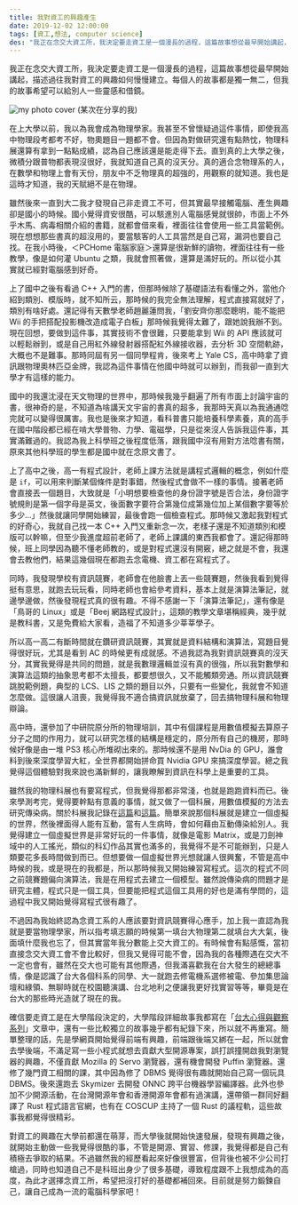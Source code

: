 ```yaml
---
title: 我對資工的興趣產生
date: 2019-12-02 12:00:00
tags: [資工,想法, computer science]
des: "我正在念交大資工所，我決定要走資工是一個漫長的過程，這篇故事想從最早開始講起，描述過往我對資工的興趣如何慢慢建立。每個人的故事都是獨一無二，但我的故事希望可以給別人一些靈感和借鏡。"
---
```


我正在念交大資工所，我決定要走資工是一個漫長的過程，這篇故事想從最早開始講起，描述過往我對資工的興趣如何慢慢建立。每個人的故事都是獨一無二，但我的故事希望可以給別人一些靈感和借鏡。

<!-- more -->

![my photo cover](https://user-images.githubusercontent.com/18013815/69930803-ca366580-14ff-11ea-91c0-7d1e6c76c010.png)
(某次在分享的我)

在上大學以前，我以為我會成為物理學家。我甚至不曾懷疑過這件事情，即使我高中物理段考都考不好，物奧題目一題都不會。但因為對做研究還有點熱忱，物理科展還算有拿到一點點成績，認為自己應該還是能走得下去。直到真的上大學之後，微積分跟普物都表現沒很好，我就知道自己真的沒天分。真的適合念物理系的人，在數學和物理上會有天份，朋友中不乏物理真的超強的，用觀察的就知道。我也是這時才知道，我的天賦絕不是在物理。

雖然後來一直到大二我才發現自己非走資工不可，但其實最早接觸電腦、產生興趣卻是國小的時候。國小覺得資安很酷，可以駭進別人電腦感覺就很帥，市面上不外乎木馬、病毒相關介紹的書籍，就都會借來看，裡面往往會使用一些工具當範例。現在想想那些書真的超沒用的，要當駭客的人工具當然是自己寫，漏洞也要自己找。在我小時後，＜PCHome 電腦家庭＞還算是很新鮮的讀物，裡面往往有一些教學，像是如何灌 Ubuntu 之類，我就會照著做，還算是滿好玩的。所以從小其實就已經對電腦感到好奇。

上了國中之後有看過 C++ 入門的書，但那時候除了基礎語法有看懂之外，當他介紹到類別、模版時，就不知所云，那時候的我完全無法理解，程式直接寫就好了，類別有啥好處。還記得有天數學老師趙麗蓮問我，「劉安齊你那麼聰明，能不能把 Wii 的手把搭配投影機改造成電子白板」那時候我覺得太難了，跟她說我辦不到。現在回想，要做到這件事，其實技術不會很難，只要能拿到 Wii 的 API 應該就可以輕鬆辦到，或是自己用紅外線發射器搭配紅外線接收器，去分析 3D 空間軌跡，大概也不是難事。那時同屆有另一個同學程肯，後來考上 Yale CS，高中時拿了資訊跟物理奧林匹亞金牌，我認為這件事情在他國中時就可以辦到，而我卻一直到大學才有這樣的能力。

國中的我還沈浸在天文物理的世界中，那時候我幾乎翻遍了所有市面上討論宇宙的書，很神奇的是，不知道為啥講天文宇宙的書真的超多，我那時天真以為我通通唸完就可以變得很厲害。我也是後來才知道，看科普書只能培養科學素養，真的高手在國中階段都已經在啃大學普物、力學、電磁學，只是從來沒人告訴我這件事，其實滿難過的。我認為我上科學班之後程度低落，跟我國中沒有用對方法唸書有關，原來其他科學班的學生都是國中就在念原文書了。

上了高中之後，高一有程式設計，老師上課方法就是講程式邏輯的概念，例如什麼是 `if`，可以用來判斷某個條件是對事錯，然後程式會做不一樣的事情。接著老師會直接丟一個題目，大致就是「小明想要檢查他的身份證字號是否合法，身份證字號規則是第一個字母是英文，後面數字要符合第幾位成第幾位加上某個數字要等於多少...」然後就讓同學開始練習，最後會跑一個檢查程式。那時候又激起我對程式的好奇心，我就自己找一本 C++
入門又重新念一次，老樣子還是不知道類別和模版可以幹嘛，但至少我進度超前老師了，老師上課講的東西我都會了。還記得那時候，班上同學因為聽不懂老師教的，或是對程式還沒有開竅，總之就是不會，我還會去教他們，結果這幾個現在都跑去念電機、資工都在寫程式了。

同時，我發現學校有資訊競賽，老師會在他臉書上丟一些競賽題，然後我看到覺得挺有意思，就跑去玩玩看，同時老師也會給參考資料，基本上就是演算法筆記，就邊學邊做，然後發現程式真的很有趣。不得不感謝一下「演算法筆記」，還有像是「鳥哥的 Linux」或是「Beej 網路程式設計」，這類的教學文章堪稱經典，幾乎就是教科書，又是免費給大家看，造福了不知道多少莘莘學子。

所以高一高二有斷時間就在鑽研資訊競賽，其實就是資料結構和演算法，寫題目覺得很好玩，尤其是看到 AC 的時候更有成就感。不過我認為我對資訊競賽真的沒天分，其實我覺得是共同的問題，就是我數理邏輯並沒有真的很強，所以我對數學和演算法這類的抽象思考都不太擅長，都要想很久，又不能觸類旁通。所以資訊競賽跳脫範例題，典型的 LCS、LIS 之類的題目以外，只要有一些變化，我就會不知道怎麼做。這很讓人沮喪，我覺得我不適合搞資訊就放棄了，回去搞物理科展和物理辯論。

高中時，還參加了中研院原分所的物理培訓，其中有個課程是用數值模擬去算原子分子之間的作用力，就可以研究怎樣的結構是穩定的，原分所有自己的機房，那時候好像是由一堆 PS3 核心所堆砌出來的。那時候還不是用 NvDia 的 GPU，誰會料到後來深度學習大紅，全世界都開始拼命買 Nvidia GPU 來搞深度學習。總之我覺得這個體驗對我來說也滿新鮮的，讓我瞭解到資訊在科學上是重要的工具。

雖然我的物理科展也有要寫程式，但我覺得那都非常淺，也就是跑跑資料而已。後來學測考完，覺得要幹點有意義的事情，就又做了一個科展，用數值模擬的方法去研究傳染病。關於科展我記錄在[這篇](post/2015/07/brownian-motion/)和[這篇](post/2015/07/infectious-disease/)。簡單來說那個科展就是建立一個虛擬的世界，然後裡面得人能有互動，當有人生病時，會如何藉由互動傳染給別人。我覺得建立一個虛擬世界是非常好玩的一件事情，就像是電影 Matrix，或是刀劍神域中的人工搖光，類似的科幻作品其實也滿多的，我覺得不是不可能辦到，只是人類要花多長時間做到而已。但想要做一個虛擬世界光想就讓人很興奮，不管是高中時候的我，或是現在的我都是，所以那時候我又開始練習寫程式。這次的程式不同之前競賽題偏向演算法，我是在用程式去建立一個模型。雖然說傳染病的問題才是研究主體，程式只是一個工具，但要能把程式這個工具用的好也是滿有學問的，這過程中我又開始覺得寫程式很有趣了。

不過因為我始終認為念資工系的人應該要對資訊競賽得心應手，加上我一直認為我就是要當物理學家，所以指考填志願的時候第一填台大物理第二就填台大大氣，後面填什麼我也忘了，但其實當年我分數能上交大資工的。有時候會有點感慨，當初直接念交大資工會不會比較好，但我又覺得可能不會，因為我的各種際遇在交大不一定也會有，雖然在交大也可能有其他際遇，但我滿喜歡我在台大發生的總總事情，像是認識了台大各個科系的同學、大一就跑去修電機系選修被電、參加集思論壇和綠領、無聊時就在校園聽演講、台北地利之便讓我更好找實習等等，畢竟是在台大的那些時光造就了現在的我。

確信要走資工是在大學階段決定的，大學階段詳細故事我都寫在「[台大心得與觀察系列](tags/%E5%A4%A7%E5%AD%B8/)」文章中，還有一些比較獨立的故事幾乎都有紀錄下來，所以就不再重寫。簡單整理的話，先是學網頁開始覺得前端有興趣，前端跟後端又綁在一起，所以就會去學後端，不滿足寫一些小程式就想去貢獻大型開源專案，誤打誤撞開啟我對瀏覽器的興趣，不僅貢獻 Mozilla 的 Servo 瀏覽器，還有機會開發 Puffin 瀏覽器。還修了幾門資工相關的課，其中因為修了 DBMS 覺得很有趣就開始自己寫一個玩具 DBMS。後來還跑去 Skymizer 去開發 ONNC 跨平台機器學習編譯器。此外也參加不少開源活動，在台灣開源年會和香港開源年會都有過演講，還帶領一群同好翻譯了 Rust 程式語言官網，也有在 COSCUP 主持了一個 Rust 的議程軌，這些故事我都覺得很精彩。

對資工的興趣在大學前都還在萌芽，而大學後就開始快速發展，發現有興趣之後，就開始主動做一些我覺得很酷的事，不管是開源、實習、修課，我覺得都是自己有積極去爭取的結果。不過雖然我的經歷看起來好像很豐富，但背後也被不少公司打槍過，同時也知道自己不是科班出身少了很多基礎，導致程度跟不上我想成為的高度，為此才選擇念資工所，希望把沒打好的基礎都補回來。目前就是努力鍛鍊自己，讓自己成為一流的電腦科學家吧！
